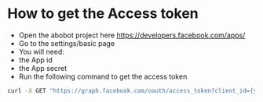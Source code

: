 # How to get the Access token
- Open the abobot project here https://developers.facebook.com/apps/
- Go to the settings/basic page
- You will need:
- the App id
- the App secret
- Run the following command to get the access token

```sh
curl -X GET "https://graph.facebook.com/oauth/access_token?client_id={your-app-id}&client_secret={your-app-secret}&grant_type=client_credentials"
```